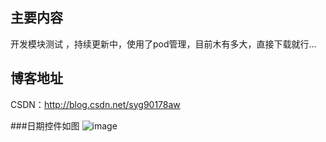 ## 主要内容
开发模块测试 ，持续更新中，使用了pod管理，目前木有多大，直接下载就行...
## 博客地址
CSDN：http://blog.csdn.net/syg90178aw

###日期控件如图
![image](https://github.com/XGPass/XGDevelopDemo/blob/master/date.gif )
